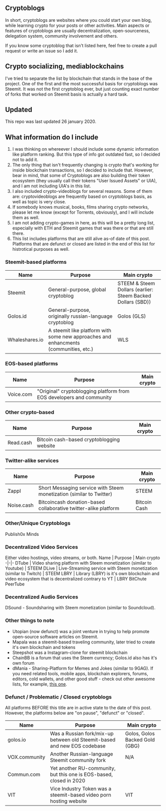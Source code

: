 ## Cryptoblogs
In short, cryptoblogs are websites where you could start your own blog, while learning crypto for your posts or other activities. Main aspects or features of cryptoblogs are usually decentralization, open-sourceness, delegation system, community involvement and others.

If you know some cryptoblog that isn't listed here, feel free to create a pull request or write an issue so I add it.

## Crypto socializing, mediablockchains
I've tried to separate the list by blockchain that stands in the base of the project. One of the first and the most successful basis for cryptoblogs was Steemit. It was not the first cryptoblog ever, but just counting exact number of forks that worked on Steemit basis is actually a hard task. 

## Updated
This repo was last updated 26 january 2020. 

## What information do I include
1) I was thinking on whereever I should include some dynamic information like platform ranking. But this type of info got outdated fast, so I decided not to add it. 
2) The only thing that isn't frequently changing is crypto that's working for inside blockchain transactions, so I decided to include that. However, bear in mind, that some of Cryptoblogs are also building their token ecosystem (they usually call their tokens "User Issued Assets" or UIA), and I am not including UIA's in this list.
3) I also included crypto-videoblogs for several reasons. Some of them are: cryptovideoblogs are frequently based on cryptoblogs basis, as well as topic is very close.
4) If somebody knows musical, books, films sharing crypto networks, please let me know (except for Torrents, obviously), and I will include them as well.
5) I am not adding crypto-games in here, as this will be a pretty long list, especially with ETH and Steemit games that was there or that are still there.
6) This list includes platforms that are still alive as-of date of this post. Platforms that are defunct or closed are listed in the end of this list for histrotical purposes as well.

### Steemit-based platforms
Name | Purpose | Main crypto
-|-|-
Steemit | General-purpose, global cryptoblog | STEEM & Steem Dollars (earlier: Steem Backed Dollars (SBD))
Golos.id | General-purpose, originally russian-language cryptoblog | Golos (GLS)
Whaleshares.io | A steemit like platform with some new approaches and enhancments (communities, etc.) | WLS

### EOS-based platforms
Name | Purpose | Main crypto
-|-|-
Voice.com | "Original" cryptoblogging platform from EOS developers and community | 

### Other crypto-based
Name | Purpose | Main crypto
-|-|-
Read.cash | Bitcoin cash-based cryptoblogging website

### Twitter-alike services
Name | Purpose | Main crypto
-|-|-
Zappl | Short Messaging service with Steem monetization (similar to Twitter) | STEEM
Noise.cash | Bitcoincash donation-based collaborative twitter-alike platform | Bitcoin Cash

### Other/Unique Cryptoblogs
Publish0x
Minds

### Decentralized Video Services
Either video hostings, video streams, or both.
Name | Purpose | Main crypto
-|-|-
DTube | Video sharing platform with Steem monetization (similar to Youtube) | STEEM
DLive | Live-Streaming service with Steem monetization (similar to Twitch) | STEEM
LBRY | Library (LBRY) is it's own blockchain and video ecosystem that is decentralized contrary to YT | LBRY
BitChute
PeerTube

### Decentralized Audio Services
DSound - Soundsharing with Steem monetization (similar to Soundcloud).

### Other things to note
* Utopian (now defunct) was a joint venture in trying to help promote open-source software articles on Steemit.
* Mapala was a steemit-based traveling community, later tried to create it's own blockchain and tokens
* Steepshot was a Instagram-clone for steemit blockchain
* ChainBB is a forum that uses the Steem currency; Golos.id also has it's own forum
* dMania - Sharing-Platform for Memes and Jokes (similar to 9GAG).
If you need related tools, mobile apps, blockchain explorers, forums, editors, cold wallets, and other good stuff - check out other awesome lists, for example, [this one](https://github.com/sxiii/awesome-steem).

### Defunct / Problematic / Closed cryptoblogs
All platforms BEFORE this title are in active state to the date of this post. However, the platforms below are "on pause", "defunct" or "closed".

Name | Purpose | Main crypto
-|-|-
golos.io | Was a Russian fork/mix-up between old Steemit-based and new EOS codebase | Golos, Golos Backed Gold (GBG)
VOX.community | Another Russian-language Steemit community fork | N/A
Commun.com | Yet another RU-community, but this one is EOS-based, closed in 2020 |
VIT | Vice Industry Token was a steemit-based video porn hosting website | VIT
   
